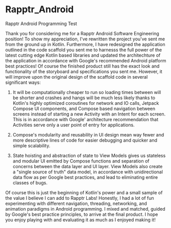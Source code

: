 # Rapptr_Android
Rapptr Android Programming Test

  Thank you for considering me for a Rapptr Android Software Engineering position! To show my appreciation, I've rewritten the project
you've sent me from the ground up in Kotlin. Furthermore, I have redesigned the application outlined in the code scaffold you sent me to harnesss the full power of the latest cutting edge Kotlin based libraries and updated the architechture of the application in accordance with Google's recommended Android platform best practices! 
  Of course the finished product still has the exact look and functionality of the storyboard and specifications you sent me. However, it will improve upon the original design of the scaffold code in several significant ways: 
  
1) It will be computationally cheaper to run so loading times between will be shorter and crashes and hangs will be much less likely thanks to Kotlin's highly optimized coroutines for network and IO calls, Jetpack Compose UI components, and Compose based navigation between screens instead of starting a new Activity with an Intent for each screen. This is in accordance with Google' architecture recommendation that Activities serve only a user point of entry for applications.

2) Compose's modularity and reusability in UI design mean way fewer and more descriptive lines of code for easier debugging and quicker and simple scalability.

3) State hoisting and abstraction of state to View Models gives us stateless and modular UI emitted by Compose functions and separation of concerns between the data layer and UI layer. View Models also create a "single source of truth" data model, in accordance with unidirectional data flow as per Google best practices, and lead to eliminating entire classes of bugs.

Of course this is just the beginning of Kotlin's power and a small sample of the value I believe I can add to Rapptr Labs! Honestly, I had a lot of fun experimenting with different navigation, threading, networking, and animation paradigms in Android programming. I mixed and matched, guided by Google's best practice principles, to arrive at the final product. I hope you enjoy playing with and evaluating it as much as I enjoyed making it!
